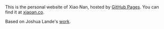 This is the personal website of Xiao Nan, hosted by [GitHub Pages](http://pages.github.com). You can find it at [xiaoan.co](http://www.xiaonan.co).

Based on Joshua Lande's [work](https://github.com/joshualande/joshualande.github.io).
